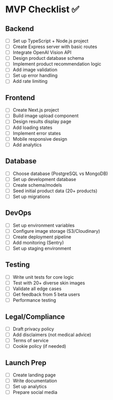 # MVP Checklist ✅

## Backend
- [ ] Set up TypeScript + Node.js project
- [ ] Create Express server with basic routes
- [ ] Integrate OpenAI Vision API
- [ ] Design product database schema
- [ ] Implement product recommendation logic
- [ ] Add image validation
- [ ] Set up error handling
- [ ] Add rate limiting

## Frontend
- [ ] Create Next.js project
- [ ] Build image upload component
- [ ] Design results display page
- [ ] Add loading states
- [ ] Implement error states
- [ ] Mobile responsive design
- [ ] Add analytics

## Database
- [ ] Choose database (PostgreSQL vs MongoDB)
- [ ] Set up development database
- [ ] Create schema/models
- [ ] Seed initial product data (20+ products)
- [ ] Set up migrations

## DevOps
- [ ] Set up environment variables
- [ ] Configure image storage (S3/Cloudinary)
- [ ] Create deployment pipeline
- [ ] Add monitoring (Sentry)
- [ ] Set up staging environment

## Testing
- [ ] Write unit tests for core logic
- [ ] Test with 20+ diverse skin images
- [ ] Validate all edge cases
- [ ] Get feedback from 5 beta users
- [ ] Performance testing

## Legal/Compliance
- [ ] Draft privacy policy
- [ ] Add disclaimers (not medical advice)
- [ ] Terms of service
- [ ] Cookie policy (if needed)

## Launch Prep
- [ ] Create landing page
- [ ] Write documentation
- [ ] Set up analytics
- [ ] Prepare social media
